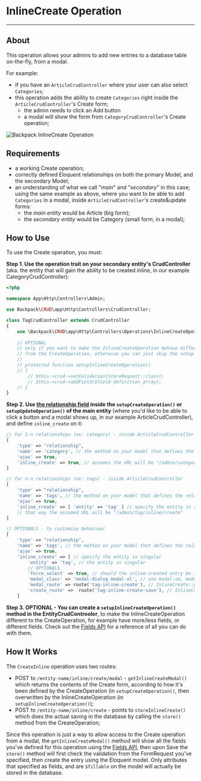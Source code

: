 # InlineCreate Operation

---

<a name="about"></a>
## About

This operation allows your admins to add new entries to a database table on-the-fly, from a modal. 

For example:
- if you have an ```ArticleCrudController``` where your user can also select ```Categories```;
- this operation adds the ability to create ```Categories``` right inside the ```ArticleCrudController```'s Create form; 
    - the admin needs to click an Add button
    - a modal will show the form from ```CategoryCrudController```'s Create operation;

![Backpack InlineCreate Operation](https://backpackforlaravel.com/uploads/docs-4-1/release_notes/inline_create_small.gif)


<a name="requirements"></a>
## Requirements

- a working Create operation;
- correctly defined Eloquent relationships on both the primary Model, and the secondary Model;
- an understanding of what we call "_main_" and "_secondary_" in this case; using the same example as above, where you want to be able to add ```Categories``` in a modal, inside ```ArticleCrudController```'s create&update forms:
    - the _main entity_ would be Article (big form); 
    - the _secondary entity_ would be Category (small form, in a modal);

<a name="how-to-use"></a>
## How to Use

To use the Create operation, you must:

**Step 1. Use the operation trait on your secondary entity's CrudController** (aka. the entity that will gain the ability to be created inline, in our example CategoryCrudController):

```php
<?php

namespace App\Http\Controllers\Admin;

use Backpack\CRUD\app\Http\Controllers\CrudController;

class TagCrudController extends CrudController
{
    use \Backpack\CRUD\app\Http\Controllers\Operations\InlineCreateOperation;
    
    // OPTIONAL
    // only if you want to make the InlineCreateOperation behave differently 
    // from the CreateOperation, otherwise you can just skip the setup method entirely
    // 
    // protected function setupInlineCreateOperation()
	// {
		// $this->crud->setValidation(StoreRequest::class);
		// $this->crud->addField($field_definition_array);
	// }
}
```

**Step 2. Use [the relationship field](/docs/{{version}}/crud-fields#relationship) inside the ```setupCreateOperation()``` or ```setupUpdateOperation()``` of the main entity** (where you'd like to be able to click a button and a modal shows up, in our example ArticleCrudController), and define ```inline_create``` on it:

```php
// for 1-n relationships (ex: category) - inside ArticleCrudController
[
    'type' => "relationship",
    'name' => 'category', // the method on your model that defines the relationship
    'ajax' => true,
    'inline_create' => true, // assumes the URL will be "/admin/category/inline/create"
]

// for n-n relationships (ex: tags) - inside ArticleCrudController
[
    'type' => "relationship",
    'name' => 'tags', // the method on your model that defines the relationship
    'ajax' => true,
    'inline_create' => [ 'entity' => 'tag' ] // specify the entity in singular
    // that way the assumed URL will be "/admin/tag/inline/create"
]

// OPTIONALS - to customize behaviour
[
    'type' => "relationship",
    'name' => 'tags', // the method on your model that defines the relationship
    'ajax' => true,
    'inline_create' => [ // specify the entity in singular
        'entity' => 'tag', // the entity in singular
        // OPTIONALS
        'force_select' => true, // should the inline-created entry be immediately selected?
        'modal_class' => 'modal-dialog modal-xl', // use modal-sm, modal-lg to change width
        'modal_route' => route('tag-inline-create'), // InlineCreate::getInlineCreateModal()
        'create_route' =>  route('tag-inline-create-save'), // InlineCreate::storeInlineCreate()
    ]
```


**Step 3. OPTIONAL - You can create a ```setupInlineCreateOperation()``` method in the EntityCrudControoler**, to make the InlineCreateOperation different to the CreateOperation, for example have more/less fields, or different fields. Check out the [Fields API](/docs/{{version}}/crud-fields#fields-api) for a reference of all you can do with them.

<a name="how-it-works"></a>
## How It Works

The ```CreateInline``` operation uses two routes:
- POST to ```/entity-name/inline/create/modal``` -  ```getInlineCreateModal()``` which returns the contents of the Create form, according to how it's been defined by the CreateOperation (in ```setupCreateOperation()```, then overwritten by the InlineCreateOperation (in ```setupInlineCreateOperation()```);
- POST to ```/entity-name/inline/create``` - points to ```storeInlineCreate()``` which does the actual saving in the database by calling the ```store()``` method from the CreateOperation;

Since this operation is just a way to allow access to the Create operation from a modal, the ```getInlineCreateModal()``` method will show all the fields you've defined for this operation using the [Fields API](/docs/{{version}}/crud-fields#fields-api), then upon Save the ```store()``` method will first check the validation from the FormRequest you've specified, then create the entry using the Eloquent model. Only attributes that specified as fields, and are ```$fillable``` on the model will actually be stored in the database.
